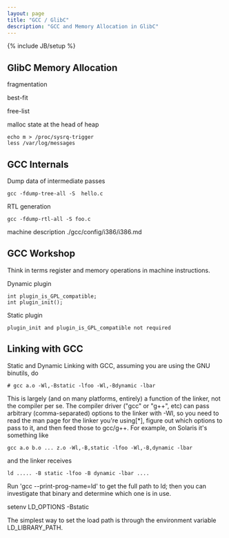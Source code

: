 ```yaml
---
layout: page
title: "GCC / GlibC"
description: "GCC and Memory Allocation in GlibC"
---
```


{% include JB/setup %}

## GlibC Memory Allocation

fragmentation

best-fit

free-list

malloc state at the head of heap

    echo m > /proc/sysrq-trigger
    less /var/log/messages
    

## GCC Internals

Dump data of intermediate passes

    gcc -fdump-tree-all -S  hello.c


RTL generation

    gcc -fdump-rtl-all -S foo.c


machine description ./gcc/config/i386/i386.md


## GCC Workshop

Think in terms register and memory operations in machine instructions.

Dynamic plugin

    int plugin_is_GPL_compatible;
    int plugin_init();

Static plugin

    plugin_init and plugin_is_GPL_compatible not required


## Linking with GCC

Static and Dynamic Linking with GCC, assuming you are using the GNU binutils, do

    # gcc a.o -Wl,-Bstatic -lfoo -Wl,-Bdynamic -lbar

This is largely (and on many platforms, entirely) a function of the
linker, not the compiler per se.  The compiler driver ("gcc" or "g++",
etc) can pass arbitrary (comma-separated) options to the linker with -Wl,
so you need to read the man page for the linker you're using[\*], figure out
which options to pass to it, and then feed those to gcc/g++.  For example,
on Solaris it's something like

    gcc a.o b.o ... z.o -Wl,-B,static -lfoo -Wl,-B,dynamic -lbar

and the linker receives

    ld ..... -B static -lfoo -B dynamic -lbar ....


Run 'gcc --print-prog-name=ld' to get the full path to ld; then you
can investigate that binary and determine which one is in use.

setenv LD_OPTIONS      -Bstatic

The simplest way to set the load path is through the environment variable LD_LIBRARY_PATH. 
